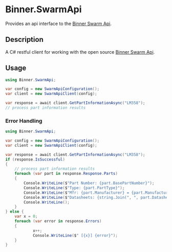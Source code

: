 # Binner.SwarmApi

Provides an api interface to the [Binner Swarm Api](https://binner.io/swarm).

## Description

A C# restful client for working with the open source [Binner Swarm Api](https://binner.io/swarm).

## Usage

```csharp
using Binner.SwarmApi;

var config = new SwarmApiConfiguration();
var client = new SwarmApiClient(config);

var response = await client.GetPartInformationAsync("LM358");
// process part information results
```

### Error Handling

```csharp
using Binner.SwarmApi;

var config = new SwarmApiConfiguration();
var client = new SwarmApiClient(config);

var response = await client.GetPartInformationAsync("LM358");
if (response.IsSuccessful)
{
	// process part information results
	foreach (var part in response.Response.Parts)
	{
		Console.WriteLine($"Part Number: {part.BasePartNumber}");
		Console.WriteLine($"Type: {part.PartType}");
		Console.WriteLine($"Mfr: {part.Manufacturer} = {part.ManufacturerPartNumber}");
		Console.WriteLine($"Datasheets: {string.Join(", ", part.DatasheetUrls)}");
		Console.WriteLine();
	}
} else {
	var x = 0;
	foreach (var error in response.Errors)
	{
			x++;
			Console.WriteLine($" [{x}] {error}");
	}
}
```
